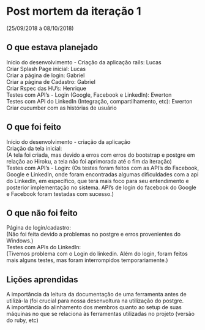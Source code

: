<h1>Post mortem da iteração 1</h1> 

(25/09/2018 à 08/10/2018)  
  
<h2>O que estava planejado</h2>
  
Início do desenvolvimento - Criação da aplicação rails: Lucas  
Criar Splash Page inicial: Lucas  
Criar a página de login: Gabriel  
Criar a página de Cadastro: Gabriel  
Criar Rspec das HU’s: Henrique  
Testes com API’s - Login (Google, Facebook e LinkedIn): Ewerton  
Testes com API do LinkedIn (Integração, compartilhamento, etc): Ewerton  
Criar cucumber com as histórias de usuário  
  
<h2>O que foi feito</h2>  
  
Início do desenvolvimento - criação da aplicação  
Criação da tela inicial:  
(A tela foi criada, mas devido a erros com erros do bootstrap e postgre em relação ao Hiroku, a tela não foi aprimorada até o fim da iteração)   
Testes com API’s - Login: 
(Os testes foram feitos com as API’s do Facebook, Google e LinkedIn, onde foram encontradas algumas dificuldades com a api do LinkedIn, em específico, que terá mais foco para seu entendimento e posterior implementação no sistema. API’s de login do facebook do Google e Facebook foram testadas com sucesso.)  

<h2>O que não foi feito</h2>  
  
Página de login/cadastro:  
(Não foi feita devido a problemas no postgre e erros provenientes do Windows.)  
Testes com APIs do LinkedIn:  
(Tivemos problema com o Login do linkedin. Além do login, foram feitos mais alguns testes, mas foram interrompidos temporariamente.)  
  
<h2>Lições aprendidas</h2> 
  
A importância da leitura da documentação de uma ferramenta antes de utilizá-la (foi crucial para nossa desenvoltura na utilização do postgre.  
A importância do alinhamento dos membros quanto ao setup de suas máquinas no que se relaciona às ferramentas utilizadas no projeto (versão do ruby, etc)  


